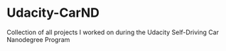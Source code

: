 # Udacity-CarND
Collection of all projects I worked on during the Udacity Self-Driving Car Nanodegree Program
